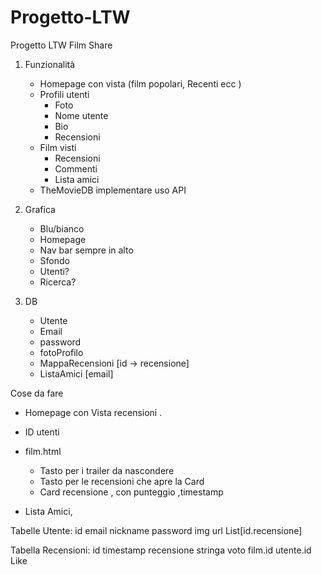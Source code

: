 # Progetto-LTW
Progetto LTW Film Share

1. Funzionalità  
   - Homepage con vista (film popolari, Recenti ecc )  
   - Profili utenti  
        - Foto
        - Nome utente
        - Bio
        - Recensioni 
    - Film visti  
        - Recensioni  
        - Commenti  
        - Lista amici  
    - TheMovieDB implementare uso API 
    


2. Grafica
    - Blu/bianco
    - Homepage  
    - Nav bar sempre in alto  
    - Sfondo    
    - Utenti?
    - Ricerca?  

3. DB
    - Utente
    - Email
    - password
    - fotoProfilo
    - MappaRecensioni [id -> recensione] 
    - ListaAmici [email]

Cose da fare 
- Homepage con Vista recensioni .

- ID utenti
- film.html 
    - Tasto per i trailer da nascondere
    - Tasto per le recensioni che apre la Card
    - Card recensione , con punteggio ,timestamp 

- Lista Amici, 

<!-- ------------------ -->
Tabelle 
Utente:
	id 
	email
	nickname
	password
	img url
	List[id.recensione]

Tabella Recensioni:
	id
	timestamp
	recensione stringa
	voto
	film.id
	utente.id
    Like
